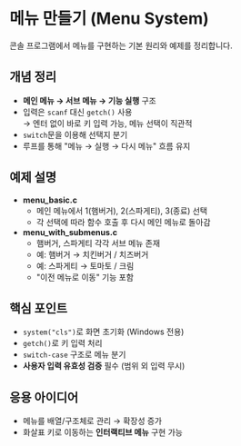 
# 메뉴 만들기 (Menu System)

콘솔 프로그램에서 메뉴를 구현하는 기본 원리와 예제를 정리합니다.

## 개념 정리
- **메인 메뉴 → 서브 메뉴 → 기능 실행** 구조
- 입력은 `scanf` 대신 `getch()` 사용  
  → 엔터 없이 바로 키 입력 가능, 메뉴 선택이 직관적
- `switch`문을 이용해 선택지 분기
- 루프를 통해 "메뉴 → 실행 → 다시 메뉴" 흐름 유지

## 예제 설명
- **menu_basic.c**
  - 메인 메뉴에서 1(햄버거), 2(스파게티), 3(종료) 선택
  - 각 선택에 따라 함수 호출 후 다시 메인 메뉴로 돌아감
- **menu_with_submenus.c**
  - 햄버거, 스파게티 각각 서브 메뉴 존재
  - 예: 햄버거 → 치킨버거 / 치즈버거
  - 예: 스파게티 → 토마토 / 크림
  - "이전 메뉴로 이동" 기능 포함

## 핵심 포인트
- `system("cls")`로 화면 초기화 (Windows 전용)
- `getch()`로 키 입력 처리
- `switch-case` 구조로 메뉴 분기
- **사용자 입력 유효성 검증** 필수 (범위 외 입력 무시)

## 응용 아이디어
- 메뉴를 배열/구조체로 관리 → 확장성 증가
- 화살표 키로 이동하는 **인터랙티브 메뉴** 구현 가능
